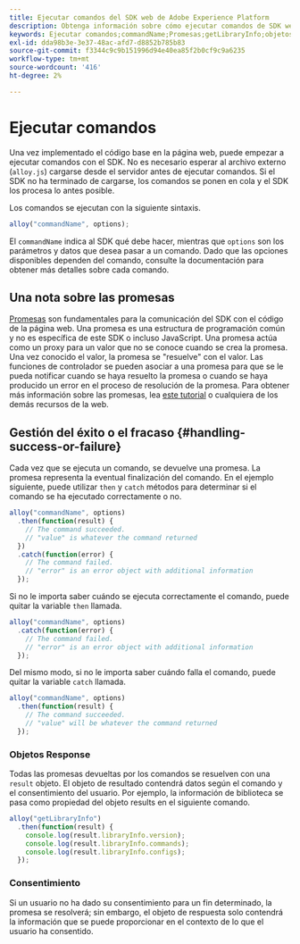 ```yaml
---
title: Ejecutar comandos del SDK web de Adobe Experience Platform
description: Obtenga información sobre cómo ejecutar comandos de SDK web de Experience Platform
keywords: Ejecutar comandos;commandName;Promesas;getLibraryInfo;objetos de respuesta;consentimiento;
exl-id: dda98b3e-3e37-48ac-afd7-d8852b785b83
source-git-commit: f3344c9c9b151996d94e40ea85f2b0cf9c9a6235
workflow-type: tm+mt
source-wordcount: '416'
ht-degree: 2%

---
```


# Ejecutar comandos


Una vez implementado el código base en la página web, puede empezar a ejecutar comandos con el SDK. No es necesario esperar al archivo externo (`alloy.js`) cargarse desde el servidor antes de ejecutar comandos. Si el SDK no ha terminado de cargarse, los comandos se ponen en cola y el SDK los procesa lo antes posible.

Los comandos se ejecutan con la siguiente sintaxis.

```javascript
alloy("commandName", options);
```

El `commandName` indica al SDK qué debe hacer, mientras que `options` son los parámetros y datos que desea pasar a un comando. Dado que las opciones disponibles dependen del comando, consulte la documentación para obtener más detalles sobre cada comando.

## Una nota sobre las promesas

[Promesas](https://developer.mozilla.org/en-US/docs/Web/JavaScript/Reference/Global_Objects/Promise) son fundamentales para la comunicación del SDK con el código de la página web. Una promesa es una estructura de programación común y no es específica de este SDK o incluso JavaScript. Una promesa actúa como un proxy para un valor que no se conoce cuando se crea la promesa. Una vez conocido el valor, la promesa se &quot;resuelve&quot; con el valor. Las funciones de controlador se pueden asociar a una promesa para que se le pueda notificar cuando se haya resuelto la promesa o cuando se haya producido un error en el proceso de resolución de la promesa. Para obtener más información sobre las promesas, lea [este tutorial](https://javascript.info/promise-basics) o cualquiera de los demás recursos de la web.

## Gestión del éxito o el fracaso {#handling-success-or-failure}

Cada vez que se ejecuta un comando, se devuelve una promesa. La promesa representa la eventual finalización del comando. En el ejemplo siguiente, puede utilizar `then` y `catch` métodos para determinar si el comando se ha ejecutado correctamente o no.

```javascript
alloy("commandName", options)
  .then(function(result) {
    // The command succeeded.
    // "value" is whatever the command returned
  })
  .catch(function(error) {
    // The command failed.
    // "error" is an error object with additional information
  });
```

Si no le importa saber cuándo se ejecuta correctamente el comando, puede quitar la variable `then` llamada.

```javascript
alloy("commandName", options)
  .catch(function(error) {
    // The command failed.
    // "error" is an error object with additional information
  });
```

Del mismo modo, si no le importa saber cuándo falla el comando, puede quitar la variable `catch` llamada.

```javascript
alloy("commandName", options)
  .then(function(result) {
    // The command succeeded.
    // "value" will be whatever the command returned
  });
```

### Objetos Response

Todas las promesas devueltas por los comandos se resuelven con una `result` objeto. El objeto de resultado contendrá datos según el comando y el consentimiento del usuario. Por ejemplo, la información de biblioteca se pasa como propiedad del objeto results en el siguiente comando.

```js
alloy("getLibraryInfo")
  .then(function(result) {
    console.log(result.libraryInfo.version);
    console.log(result.libraryInfo.commands);
    console.log(result.libraryInfo.configs);
  });
```

### Consentimiento

Si un usuario no ha dado su consentimiento para un fin determinado, la promesa se resolverá; sin embargo, el objeto de respuesta solo contendrá la información que se puede proporcionar en el contexto de lo que el usuario ha consentido.
